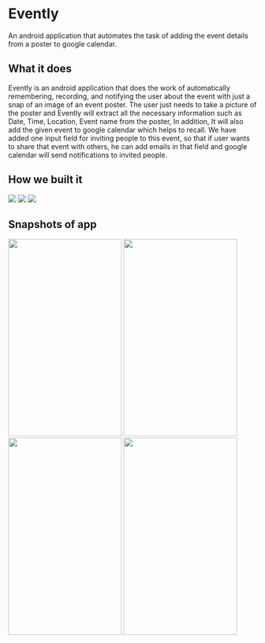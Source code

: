 # Evently
An android application that automates the task of adding the event details from a poster to google calendar.
## What it does
Evently is an android application that does the work of automatically remembering, recording, and notifying the user about the event with just a snap of an image of an event poster. The user just needs to take a picture of the poster and Evently will extract all the necessary information such as Date, Time, Location, Event name from the poster, In addition, It will also add the given event to google calendar which helps to recall. We have added one input field for inviting people to this event, so that if user wants to share that event with others, he can add emails in that field and google calendar will send notifications to invited people.
## How we built it
<p align="left">
  <img src="https://img.shields.io/badge/java-%23ED8B00.svg?style=for-the-badge&logo=java&logoColor=white"/>
  <img src="https://img.shields.io/badge/Android%20Studio-3DDC84.svg?style=for-the-badge&logo=android-studio&logoColor=white"/>
  <img src="https://img.shields.io/badge/google%20vision-0078d7.svg?style=for-the-badge&logo=google-vision&logoColor=white"/>
</p>

## Snapshots of app
<p align="left">
  <img src="https://user-images.githubusercontent.com/72391096/169689916-0b6fdd0f-2986-448d-8e12-160d84bab076.jpeg" width=230  height=400/> 
  <img src="https://user-images.githubusercontent.com/72391096/169689921-9886a37e-aacb-4783-8873-34d4fdef451c.jpeg" width=230  height=400/>
  <br />
  <img src="https://user-images.githubusercontent.com/72391096/169689922-7feef609-6e4b-4078-a0f9-5a67a13af377.jpeg" width=230  height=400/> 
  <img src="https://user-images.githubusercontent.com/72391096/169689924-f1a55d06-c528-4533-959e-0aa89c836f13.jpeg" width=230  height=400/>
</p>
